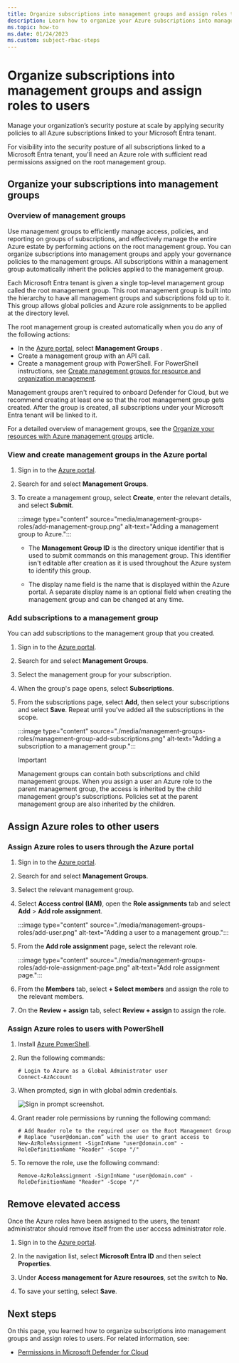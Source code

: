 ```yaml
---
title: Organize subscriptions into management groups and assign roles to users
description: Learn how to organize your Azure subscriptions into management groups in Microsoft Defender for Cloud and assign roles to users in your organization
ms.topic: how-to
ms.date: 01/24/2023
ms.custom: subject-rbac-steps
---
```


# Organize subscriptions into management groups and assign roles to users

Manage your organization’s security posture at scale by applying security policies to all Azure subscriptions linked to your Microsoft Entra tenant.

For visibility into the security posture of all subscriptions linked to a Microsoft Entra tenant, you'll need an Azure role with sufficient read permissions assigned on the root management group.

## Organize your subscriptions into management groups

### Overview of management groups

Use management groups to efficiently manage access, policies, and reporting on groups of subscriptions, and effectively manage the entire Azure estate by performing actions on the root management group. You can organize subscriptions into management groups and apply your governance policies to the management groups. All subscriptions within a management group automatically inherit the policies applied to the management group.

Each Microsoft Entra tenant is given a single top-level management group called the root management group. This root management group is built into the hierarchy to have all management groups and subscriptions fold up to it. This group allows global policies and Azure role assignments to be applied at the directory level.

The root management group is created automatically when you do any of the following actions:

- In the [Azure portal](https://portal.azure.com), select **Management Groups** .
- Create a management group with an API call.
- Create a management group with PowerShell. For PowerShell instructions, see [Create management groups for resource and organization management](../governance/management-groups/create-management-group-portal.md).

Management groups aren't required to onboard Defender for Cloud, but we recommend creating at least one so that the root management group gets created. After the group is created, all subscriptions under your Microsoft Entra tenant will be linked to it.

For a detailed overview of management groups, see the [Organize your resources with Azure management groups](../governance/management-groups/overview.md) article.

### View and create management groups in the Azure portal

1. Sign in to the [Azure portal](https://portal.azure.com).

1. Search for and select **Management Groups**.

1. To create a management group, select **Create**, enter the relevant details, and select **Submit**.

    :::image type="content" source="media/management-groups-roles/add-management-group.png" alt-text="Adding a management group to Azure.":::

    - The **Management Group ID** is the directory unique identifier that is used to submit commands on this management group. This identifier isn't editable after creation as it is used throughout the Azure system to identify this group.

    - The display name field is the name that is displayed within the Azure portal. A separate display name is an optional field when creating the management group and can be changed at any time.  

### Add subscriptions to a management group

You can add subscriptions to the management group that you created.

1. Sign in to the [Azure portal](https://portal.azure.com).

1. Search for and select **Management Groups**.

1. Select the management group for your subscription.

1. When the group's page opens, select **Subscriptions**.

1. From the subscriptions page, select **Add**, then select your subscriptions and select **Save**. Repeat until you've added all the subscriptions in the scope.

    :::image type="content" source="./media/management-groups-roles/management-group-add-subscriptions.png" alt-text="Adding a subscription to a management group.":::

   > [!IMPORTANT]
   > Management groups can contain both subscriptions and child management  groups. When you assign a user an Azure role to the parent management group, the access is inherited by the child management group's subscriptions. Policies set at the parent management group are also inherited by the children.

## Assign Azure roles to other users

### Assign Azure roles to users through the Azure portal

1. Sign in to the [Azure portal](https://portal.azure.com).

1. Search for and select **Management Groups**.

1. Select the relevant management group.

1. Select **Access control (IAM)**, open the **Role assignments** tab and select **Add** > **Add role assignment**.

    :::image type="content" source="./media/management-groups-roles/add-user.png" alt-text="Adding a user to a management group.":::

1. From the **Add role assignment** page, select the relevant role.

    :::image type="content" source="./media/management-groups-roles/add-role-assignment-page.png" alt-text="Add role assignment page.":::

1. From the **Members** tab, select **+ Select members** and assign the role to the relevant members.

1. On the **Review + assign** tab, select **Review + assign** to assign the role.

### Assign Azure roles to users with PowerShell

1. Install [Azure PowerShell](/powershell/azure/install-azure-powershell).
1. Run the following commands:

    ```azurepowershell
    # Login to Azure as a Global Administrator user
    Connect-AzAccount
    ```

1. When prompted, sign in with global admin credentials.

    ![Sign in prompt screenshot.](./media/management-groups-roles/azurerm-sign-in.PNG)

1. Grant reader role permissions by running the following command:

    ```azurepowershell
    # Add Reader role to the required user on the Root Management Group
    # Replace "user@domian.com” with the user to grant access to
    New-AzRoleAssignment -SignInName "user@domain.com" -RoleDefinitionName "Reader" -Scope "/"
    ```

1. To remove the role, use the following command:

    ```azurepowershell
    Remove-AzRoleAssignment -SignInName "user@domain.com" -RoleDefinitionName "Reader" -Scope "/" 
    ```

## Remove elevated access

Once the Azure roles have been assigned to the users, the tenant administrator should remove itself from the user access administrator role.

1. Sign in to the [Azure portal](https://portal.azure.com).

1. In the navigation list, select **Microsoft Entra ID** and then select **Properties**.

1. Under **Access management for Azure resources**, set the switch to **No**.

1. To save your setting, select **Save**.

## Next steps

On this page, you learned how to organize subscriptions into management groups and assign roles to users. For related information, see:

- [Permissions in Microsoft Defender for Cloud](permissions.md)
